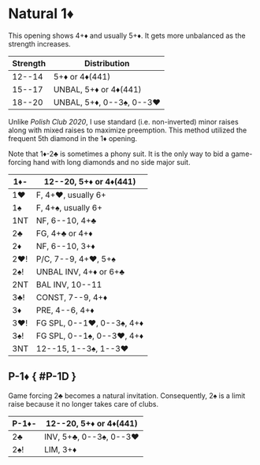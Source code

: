 # Natural 1♦

This opening shows 4+♦ and usually 5+♦.  It gets more unbalanced as the strength
increases.

| Strength | Distribution |
|----------|--------------|
| 12--14   | 5+♦ or 4♦(441)
| 15--17   | UNBAL, 5+♦ or 4♦(441)
| 18--20   | UNBAL, 5+♦, 0--3♠, 0--3♥

Unlike *Polish Club 2020*, I use standard (i.e. non-inverted) minor raises along
with mixed raises to maximize preemption.  This method utilized the frequent 5th
diamond in the 1♦ opening.

Note that 1♦-2♣ is sometimes a phony suit.  It is the only way to bid a
game-forcing hand with long diamonds and no side major suit.

| 1♦- | 12--20, 5+♦ or 4♦(441) |
|-----|------------------------|
| 1♥  | F, 4+♥, usually 6+
| 1♠  | F, 4+♠, usually 6+
| 1NT | NF, 6--10, 4+♣
| 2♣  | FG, 4+♣ or 4+♦
| 2♦  | NF, 6--10, 3+♦
| 2♥! | P/C, 7--9, 4+♥, 5+♠
| 2♠! | UNBAL INV, 4+♦ or 6+♣
| 2NT | BAL INV, 10--11
| 3♣! | CONST, 7--9, 4+♦
| 3♦  | PRE, 4--6, 4+♦
| 3♥! | FG SPL, 0--1♥, 0--3♠, 4+♦
| 3♠! | FG SPL, 0--1♠, 0--3♥, 4+♦
| 3NT | 12--15, 1--3♠, 1--3♥

## P-1♦ { #P-1D }

Game forcing 2♣ becomes a natural invitation.  Consequently, 2♠ is a limit raise
because it no longer takes care of clubs.

| P-1♦- | 12--20, 5+♦ or 4♦(441) |
|-------|------------------------|
| 2♣    | INV, 5+♣, 0--3♠, 0--3♥ |
| 2♠!   | LIM, 3+♦               |
